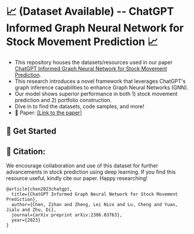 # 📈 (Dataset Available) -- ChatGPT Informed Graph Neural Network for Stock Movement Prediction 📈

- This repository houses the datasets/resources used in our paper [ChatGPT Informed Graph Neural Network for Stock Movement Prediction](https://arxiv.org/abs/2306.03763). 
- This research introduces a novel framework that leverages ChatGPT's graph inference capabilities to enhance Graph Neural Networks (GNN).
- Our model shows superior performance in both 1) stock movement prediction and 2) portfolio construction.
- Dive in to find the datasets, code samples, and more!
- 📄 Paper: [[Link to the paper]](https://arxiv.org/abs/2306.03763)

## 🚀 Get Started






## 🔗 Citation:

We encourage collaboration and use of this dataset for further advancements in stock prediction using deep learning. If you find this resource useful, kindly cite our paper. Happy researching!

```
@article{chen2023chatgpt,
  title={ChatGPT Informed Graph Neural Network for Stock Movement Prediction},
  author={Chen, Zihan and Zheng, Lei Nico and Lu, Cheng and Yuan, Jialu and Zhu, Di},
  journal={arXiv preprint arXiv:2306.03763},
  year={2023}
}
```
